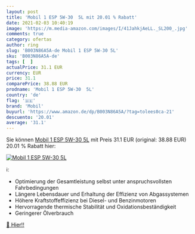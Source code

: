```yaml
---
layout: post
title: 'Mobil 1 ESP 5W-30  5L mit 20.01 % Rabatt'
date: 2021-02-03 10:40:19
image: 'https://m.media-amazon.com/images/I/41JahkjAeLL._SL200_.jpg'
comments: true
category: ofertas
author: ring
slug: 'B003N86A5A-de Mobil 1 ESP 5W-30 5L'
sku: 'B003N86A5A-de'
tags: [  ]
actualPrice: 31.1 EUR
currency: EUR
price: 31.1
comparePrice: 38.88 EUR
prodname: 'Mobil 1 ESP 5W-30  5L'
country: 'de'
flag: '🇩🇪'
brand: 'Mobil'
buyurl: 'https://www.amazon.de/dp/B003N86A5A/?tag=tolees0ca-21'
descuento: '20.01'
average: '31.1'
---
```


Sie können [Mobil 1 ESP 5W-30  5L](https://www.amazon.de/dp/B003N86A5A/?tag=tolees0ca-21) mit Preis 31.1 EUR (original: 38.88 EUR) 20.01 % Rabatt hier:

[![Mobil 1 ESP 5W-30  5L](https://m.media-amazon.com/images/I/41JahkjAeLL._SL200_.jpg)](https://www.amazon.de/dp/B003N86A5A/?tag=tolees0ca-21)

ℹ️:

- Optimierung der Gesamtleistung selbst unter anspruchsvollsten Fahrbedingungen
- Längere Lebensdauer und Erhaltung der Effizienz von Abgassystemen
- Höhere Kraftstoffeffizienz bei Diesel- und Benzinmotoren
- Hervorragende thermische Stabilität und Oxidationsbeständigkeit
- Geringerer Ölverbrauch

[🛒 Hier!!](https://www.amazon.de/dp/B003N86A5A/?tag=tolees0ca-21)
